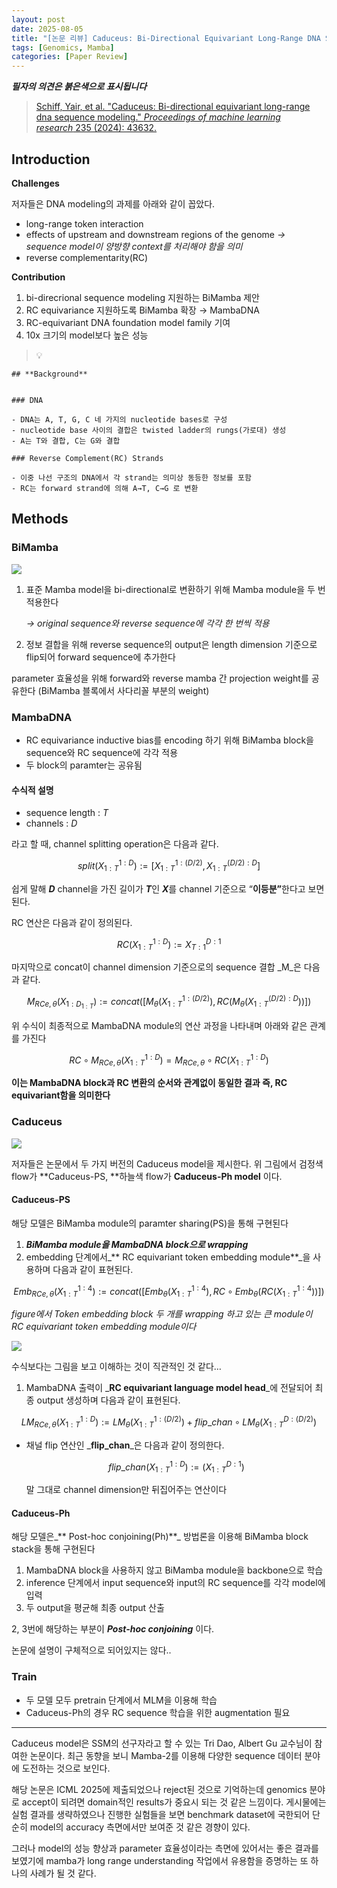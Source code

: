 ```yaml
---
layout: post
date: 2025-08-05
title: "[논문 리뷰] Caduceus: Bi-Directional Equivariant Long-Range DNA Sequence Modeling"
tags: [Genomics, Mamba]
categories: [Paper Review]
---
```


<span class="notion-red">_**필자의 의견은 붉은색으로 표시됩니다**_</span>


> [Schiff, Yair, et al. "Caduceus: Bi-directional equivariant long-range dna sequence modeling." ](https://pmc.ncbi.nlm.nih.gov/articles/PMC12189541/)[_Proceedings of machine learning research_](https://pmc.ncbi.nlm.nih.gov/articles/PMC12189541/)[ 235 (2024): 43632.](https://pmc.ncbi.nlm.nih.gov/articles/PMC12189541/)



## Introduction


**Challenges**


저자들은 DNA modeling의 과제를 아래와 같이 꼽았다.

- long-range token interaction
- effects of upstream and downstream regions of the genome 
_→ sequence model이 양방향 context를 처리해야 함을 의미_
- reverse complementarity(RC)

**Contribution**

1. bi-direcrional sequence modeling 지원하는 BiMamba 제안
1. RC equivariance 지원하도록 BiMamba 확장 → MambaDNA
1. RC-equivariant DNA foundation model family 기여
1. 10x 크기의 model보다 높은 성능

> 💡 


	## **Background**


	### DNA

	- DNA는 A, T, G, C 네 가지의 nucleotide bases로 구성
	- nucleotide base 사이의 결합은 twisted ladder의 rungs(가로대) 생성
	- A는 T와 결합, C는 G와 결합

	### Reverse Complement(RC) Strands

	- 이중 나선 구조의 DNA에서 각 strand는 의미상 동등한 정보를 포함
	- RC는 forward strand에 의해 A→T, C→G 로 변환


## Methods



### BiMamba


![](https://prod-files-secure.s3.us-west-2.amazonaws.com/542b861c-36a8-4051-84e5-8804b6728dba/2c247d59-7815-4980-99f0-8f0d21f445a7/image.png?X-Amz-Algorithm=AWS4-HMAC-SHA256&X-Amz-Content-Sha256=UNSIGNED-PAYLOAD&X-Amz-Credential=ASIAZI2LB466RKDGOKSK%2F20250917%2Fus-west-2%2Fs3%2Faws4_request&X-Amz-Date=20250917T003722Z&X-Amz-Expires=3600&X-Amz-Security-Token=IQoJb3JpZ2luX2VjEB8aCXVzLXdlc3QtMiJIMEYCIQCKIQHpKX%2F6A5cgcwy%2BYIi12mG1RAfXPrWqdc97wkpZLgIhAMHA%2FYoI%2BsJ0pijtntphUpwKzcccIWSCnA43SThXFDRUKogECJj%2F%2F%2F%2F%2F%2F%2F%2F%2F%2FwEQABoMNjM3NDIzMTgzODA1Igy%2FcRzw7SKWdlyY3yUq3APQQp7Coc8G4ydzvCu1kyC1EyIwZPqTSkcF1PaWu2oiOZqMcX0XJBgM7pGjnPiZQFkFici7Apv2lgmFJLBfhRXBjP4gk3WbHoIEFaTfpAXNvjnR1nWFhQR6Uf4k3INVCLsqx00C2zdfABmfXdq0fzjls7QLmj0EBkE%2Fvdke1DhbZmK9YFuOxARBNzjwjI8Ht8aQj3Ea1sRr1vN9GHIFRGK3iiBO07UYPhsdaUsxfgpwuNmc0nKTcHUm%2BwGuIkQ7fnYwudujM1Eay8LIL%2FOHyFUeqnmPZOUKbnjrUkRJ0lfcERgL%2BNOTN9gdtwggBrPaZ9Xqsf2iwgRTH6p8M8PMW2lpz%2FKkvfWejDmJSXRAo%2FGCpheNVGfr9d3H7PDLCJPpKNUiRD2y7FB5L4ph5z6CrlGO6%2BWJEVZ%2FHFbfLkVzIQJBdMz1k8WpVpk%2FehlWtjw8bsuUzlDYDe1a3CU%2FeBspc%2F56ORxFEQ%2BXLL6rSWG1Of2GVzgHWYarEKsylJPKIKQPK2%2BOyInqZ4feDEevtNKJPeeykAwOHUEeMi2oLMBDZVTDFXzgQL78bRa3awi8tnMGhAy9cyts%2BjPwEgdYeV5JYtmBgsXFsfBTX9POAx5cxZwvmxC8LyUbnc0jme1t8jCk26fGBjqkAazszYbbCZzfNbMaB%2B3lo0zTceg62DOp3%2B%2F%2BwuJFrFQmHw6Y%2Fc8Sw%2BuW%2FTW0pIRy98STAqrZJL08wjhWL8PUvS32QplapteP897lK%2B9CNDQXdPwTAJb3Ass122oQEaZDfGMYI41L3GrmUYuFNB9nVBeGtNzR5KmkeWKxT2LYW1Y6IAtKOgFY0Y0G%2FrU5IK2siRs1na0JkuFWuQBZVrcmwWNa2uyT&X-Amz-Signature=2d7f8a22cff5a894a6a51f8f40e35c4e4737e2fd5108810668b540063bdfc28e&X-Amz-SignedHeaders=host&x-amz-checksum-mode=ENABLED&x-id=GetObject)

1. 표준 Mamba model을 bi-directional로 변환하기 위해 Mamba module을 두 번 적용한다

	_→ original sequence와 reverse sequence에 각각 한 번씩 적용_

1. 정보 결합을 위해 reverse sequence의 output은 length dimension 기준으로 flip되어 forward sequence에 추가한다

parameter 효율성을 위해 forward와 reverse mamba 간 projection weight를 공유한다 (BiMamba 블록에서 사다리꼴 부분의 weight)



### MambaDNA

- RC equivariance inductive bias를 encoding 하기 위해 BiMamba block을 sequence와 RC sequence에 각각 적용
- 두 block의 paramter는 공유됨


#### 수식적 설명

- sequence length : _T_
- channels : _D_

라고 할 때,  channel splitting operation은 다음과 같다.


$$
split(X^{1:D}_{1:T}):=[X^{1:(D/2)}_{1:T},X^{(D/2):D}_{1:T}]
$$


<span class="notion-red">쉽게 말해 </span><span class="notion-red">_**D**_</span><span class="notion-red"> channel을 가진 길이가 </span><span class="notion-red">_**T**_</span><span class="notion-red">인 </span><span class="notion-red">_**X**_</span><span class="notion-red">를 channel 기준으로 “</span><span class="notion-red">**이등분”**</span><span class="notion-red">한다고 보면 된다.</span>


RC 연산은 다음과 같이 정의된다.


$$
RC(X^{1:D}_{1:T}):=X^{D:1}_{T:1}
$$


마지막으로 concat이 channel dimension 기준으로의 sequence 결합 _M_은 다음과 같다.


$$
M_{RCe,\theta}(X_{1:D_{1:T}}):=concat([M_{\theta}(X^{1:(D/2)}_{1:T}),RC(M_{\theta}(X^{(D/2):D}_{1:T}))])
$$


위 수식이 최종적으로 MambaDNA module의 연산 과정을 나타내며 아래와 같은 관계를 가진다


$$
RC\circ M_{RCe,\theta}(X^{1:D}_{1:T}) = M_{RCe,\theta} \circ RC(X^{1:D}_{1:T})
$$


**이는 MambaDNA block과 RC 변환의 순서와 관계없이 동일한 결과 즉, RC equivariant함을 의미한다**



### Caduceus


![](https://prod-files-secure.s3.us-west-2.amazonaws.com/542b861c-36a8-4051-84e5-8804b6728dba/f94a60d7-8145-473b-aef9-7c68d3ec604a/image.png?X-Amz-Algorithm=AWS4-HMAC-SHA256&X-Amz-Content-Sha256=UNSIGNED-PAYLOAD&X-Amz-Credential=ASIAZI2LB466RKDGOKSK%2F20250917%2Fus-west-2%2Fs3%2Faws4_request&X-Amz-Date=20250917T003723Z&X-Amz-Expires=3600&X-Amz-Security-Token=IQoJb3JpZ2luX2VjEB8aCXVzLXdlc3QtMiJIMEYCIQCKIQHpKX%2F6A5cgcwy%2BYIi12mG1RAfXPrWqdc97wkpZLgIhAMHA%2FYoI%2BsJ0pijtntphUpwKzcccIWSCnA43SThXFDRUKogECJj%2F%2F%2F%2F%2F%2F%2F%2F%2F%2FwEQABoMNjM3NDIzMTgzODA1Igy%2FcRzw7SKWdlyY3yUq3APQQp7Coc8G4ydzvCu1kyC1EyIwZPqTSkcF1PaWu2oiOZqMcX0XJBgM7pGjnPiZQFkFici7Apv2lgmFJLBfhRXBjP4gk3WbHoIEFaTfpAXNvjnR1nWFhQR6Uf4k3INVCLsqx00C2zdfABmfXdq0fzjls7QLmj0EBkE%2Fvdke1DhbZmK9YFuOxARBNzjwjI8Ht8aQj3Ea1sRr1vN9GHIFRGK3iiBO07UYPhsdaUsxfgpwuNmc0nKTcHUm%2BwGuIkQ7fnYwudujM1Eay8LIL%2FOHyFUeqnmPZOUKbnjrUkRJ0lfcERgL%2BNOTN9gdtwggBrPaZ9Xqsf2iwgRTH6p8M8PMW2lpz%2FKkvfWejDmJSXRAo%2FGCpheNVGfr9d3H7PDLCJPpKNUiRD2y7FB5L4ph5z6CrlGO6%2BWJEVZ%2FHFbfLkVzIQJBdMz1k8WpVpk%2FehlWtjw8bsuUzlDYDe1a3CU%2FeBspc%2F56ORxFEQ%2BXLL6rSWG1Of2GVzgHWYarEKsylJPKIKQPK2%2BOyInqZ4feDEevtNKJPeeykAwOHUEeMi2oLMBDZVTDFXzgQL78bRa3awi8tnMGhAy9cyts%2BjPwEgdYeV5JYtmBgsXFsfBTX9POAx5cxZwvmxC8LyUbnc0jme1t8jCk26fGBjqkAazszYbbCZzfNbMaB%2B3lo0zTceg62DOp3%2B%2F%2BwuJFrFQmHw6Y%2Fc8Sw%2BuW%2FTW0pIRy98STAqrZJL08wjhWL8PUvS32QplapteP897lK%2B9CNDQXdPwTAJb3Ass122oQEaZDfGMYI41L3GrmUYuFNB9nVBeGtNzR5KmkeWKxT2LYW1Y6IAtKOgFY0Y0G%2FrU5IK2siRs1na0JkuFWuQBZVrcmwWNa2uyT&X-Amz-Signature=9584221d434a6d2ae9ba76006858bba89412e1a98e8c74fad8c41447917759c1&X-Amz-SignedHeaders=host&x-amz-checksum-mode=ENABLED&x-id=GetObject)


저자들은 논문에서 두 가지 버전의 Caduceus model을 제시한다. 위 그림에서 검정색 flow가 **Caduceus-PS, **하늘색 flow가 **Caduceus-Ph model** 이다.



#### Caduceus-PS


해당 모델은 BiMamba module의 paramter sharing(PS)을 통해 구현된다

1. _**BiMamba module을 MambaDNA block으로 wrapping**_
1. embedding 단계에서_** RC equivariant token embedding module**_을 사용하며 다음과 같이 표현된다.

$$
Emb_{RCe,\theta}(X^{1:4}_{1:T}):=concat([Emb_{\theta}(X^{1:4}_{1:T}),RC \circ Emb_{\theta}(RC(X^{1:4}_{1:T}))])
$$


_figure에서 Token embedding block 두 개를 wrapping 하고 있는 큰 module이 RC equivariant token embedding module이다_


![](https://prod-files-secure.s3.us-west-2.amazonaws.com/542b861c-36a8-4051-84e5-8804b6728dba/b175e4da-71eb-4e91-8c23-a06dabe673c9/image.png?X-Amz-Algorithm=AWS4-HMAC-SHA256&X-Amz-Content-Sha256=UNSIGNED-PAYLOAD&X-Amz-Credential=ASIAZI2LB466RKDGOKSK%2F20250917%2Fus-west-2%2Fs3%2Faws4_request&X-Amz-Date=20250917T003723Z&X-Amz-Expires=3600&X-Amz-Security-Token=IQoJb3JpZ2luX2VjEB8aCXVzLXdlc3QtMiJIMEYCIQCKIQHpKX%2F6A5cgcwy%2BYIi12mG1RAfXPrWqdc97wkpZLgIhAMHA%2FYoI%2BsJ0pijtntphUpwKzcccIWSCnA43SThXFDRUKogECJj%2F%2F%2F%2F%2F%2F%2F%2F%2F%2FwEQABoMNjM3NDIzMTgzODA1Igy%2FcRzw7SKWdlyY3yUq3APQQp7Coc8G4ydzvCu1kyC1EyIwZPqTSkcF1PaWu2oiOZqMcX0XJBgM7pGjnPiZQFkFici7Apv2lgmFJLBfhRXBjP4gk3WbHoIEFaTfpAXNvjnR1nWFhQR6Uf4k3INVCLsqx00C2zdfABmfXdq0fzjls7QLmj0EBkE%2Fvdke1DhbZmK9YFuOxARBNzjwjI8Ht8aQj3Ea1sRr1vN9GHIFRGK3iiBO07UYPhsdaUsxfgpwuNmc0nKTcHUm%2BwGuIkQ7fnYwudujM1Eay8LIL%2FOHyFUeqnmPZOUKbnjrUkRJ0lfcERgL%2BNOTN9gdtwggBrPaZ9Xqsf2iwgRTH6p8M8PMW2lpz%2FKkvfWejDmJSXRAo%2FGCpheNVGfr9d3H7PDLCJPpKNUiRD2y7FB5L4ph5z6CrlGO6%2BWJEVZ%2FHFbfLkVzIQJBdMz1k8WpVpk%2FehlWtjw8bsuUzlDYDe1a3CU%2FeBspc%2F56ORxFEQ%2BXLL6rSWG1Of2GVzgHWYarEKsylJPKIKQPK2%2BOyInqZ4feDEevtNKJPeeykAwOHUEeMi2oLMBDZVTDFXzgQL78bRa3awi8tnMGhAy9cyts%2BjPwEgdYeV5JYtmBgsXFsfBTX9POAx5cxZwvmxC8LyUbnc0jme1t8jCk26fGBjqkAazszYbbCZzfNbMaB%2B3lo0zTceg62DOp3%2B%2F%2BwuJFrFQmHw6Y%2Fc8Sw%2BuW%2FTW0pIRy98STAqrZJL08wjhWL8PUvS32QplapteP897lK%2B9CNDQXdPwTAJb3Ass122oQEaZDfGMYI41L3GrmUYuFNB9nVBeGtNzR5KmkeWKxT2LYW1Y6IAtKOgFY0Y0G%2FrU5IK2siRs1na0JkuFWuQBZVrcmwWNa2uyT&X-Amz-Signature=49bff6d12c619860c5421b8e767cceb712b7c2595b9a53cd2f653565dd420b1a&X-Amz-SignedHeaders=host&x-amz-checksum-mode=ENABLED&x-id=GetObject)


<span class="notion-red">수식보다는 그림을 보고 이해하는 것이 직관적인 것 같다…</span>

1. MambaDNA 출력이 _**RC equivariant language model head**_에 전달되어 최종 output 생성하며 다음과 같이 표현된다.

$$
LM_{RCe,\theta}(X^{1:D}_{1:T}):= LM_{\theta}(X^{1:(D/2)}_{1:T})+flip\_chan\circ LM_{\theta}(X^{D:(D/2)}_{1:T})
$$

- 채널 flip 연산인 _**flip\_chan**_은 다음과 같이 정의한다.

	$$
	flip\_chan(X^{1:D}_{1:T}):=(X^{D:1}_{1:T})
	$$


	말 그대로 channel dimension만 뒤집어주는 연산이다



#### Caduceus-Ph


해당 모델은_** Post-hoc conjoining(Ph)**_ 방법론을 이용해 BiMamba block stack을 통해 구현된다

1. MambaDNA block을 사용하지 않고 BiMamba module을 backbone으로 학습
1. inference 단계에서 input sequence와 input의 RC sequence를 각각 model에 입력
1. 두 output을 평균해 최종 output 산출

2, 3번에 해당하는 부분이 _**Post-hoc conjoining**_ 이다.


<span class="notion-red">논문에 설명이 구체적으로 되어있지는 않다..</span>



### Train

- 두 모델 모두 pretrain 단계에서 MLM을 이용해 학습
- Caduceus-Ph의 경우 RC sequence 학습을 위한 augmentation 필요

---


<span class="notion-red">Caduceus model은 SSM의 선구자라고 할 수 있는 Tri Dao, Albert Gu 교수님이 참여한 논문이다. 최근 동향을 보니 Mamba-2를 이용해 다양한 sequence 데이터 분야에 도전하는 것으로 보인다.</span>


<span class="notion-red">해당 논문은 ICML 2025에 제출되었으나 reject된 것으로 기억하는데 genomics 분야로 accept이 되려면 domain적인 results가 중요시 되는 것 같은 느낌이다. 게시물에는 실험 결과를 생략하였으나 진행한 실험들을 보면 benchmark dataset에 국한되어 단순히 model의 accuracy 측면에서만 보여준 것 같은 경향이 있다.</span>


<span class="notion-red">그러나 model의 성능 향상과 parameter 효율성이라는 측면에 있어서는 좋은 결과를 보였기에 mamba가 long range understanding 작업에서 유용함을 증명하는 또 하나의 사례가 될 것 같다.</span>


